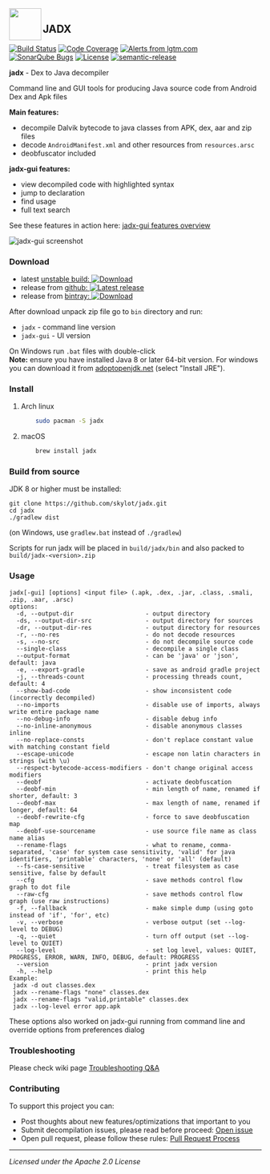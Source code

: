 <img src="https://raw.githubusercontent.com/skylot/jadx/master/jadx-gui/src/main/resources/logos/jadx-logo.png" width="64" align="left" />

## JADX

[![Build Status](https://travis-ci.com/skylot/jadx.svg?branch=master)](https://travis-ci.com/skylot/jadx)
[![Code Coverage](https://codecov.io/gh/skylot/jadx/branch/master/graph/badge.svg)](https://codecov.io/gh/skylot/jadx)
[![Alerts from lgtm.com](https://img.shields.io/lgtm/alerts/g/skylot/jadx.svg?logo=lgtm&logoWidth=18)](https://lgtm.com/projects/g/skylot/jadx/alerts/)
[![SonarQube Bugs](https://sonarcloud.io/api/project_badges/measure?project=jadx&metric=bugs)](https://sonarcloud.io/dashboard?id=jadx)
[![License](http://img.shields.io/:license-apache-blue.svg)](http://www.apache.org/licenses/LICENSE-2.0.html)
[![semantic-release](https://img.shields.io/badge/%20%20%F0%9F%93%A6%F0%9F%9A%80-semantic--release-e10079.svg)](https://github.com/semantic-release/semantic-release)

**jadx** - Dex to Java decompiler

Command line and GUI tools for producing Java source code from Android Dex and Apk files

**Main features:**
- decompile Dalvik bytecode to java classes from APK, dex, aar and zip files
- decode `AndroidManifest.xml` and other resources from `resources.arsc`
- deobfuscator included

**jadx-gui features:**
- view decompiled code with highlighted syntax
- jump to declaration
- find usage
- full text search

See these features in action here: [jadx-gui features overview](https://github.com/skylot/jadx/wiki/jadx-gui-features-overview)


![jadx-gui screenshot](https://i.imgur.com/h917IBZ.png)


### Download
- latest [unstable build: ![Download](https://api.bintray.com/packages/skylot/jadx/unstable/images/download.svg) ](https://bintray.com/skylot/jadx/unstable/_latestVersion#files)
- release from [github: ![Latest release](https://img.shields.io/github/release/skylot/jadx.svg)](https://github.com/skylot/jadx/releases/latest)
- release from [bintray: ![Download](https://api.bintray.com/packages/skylot/jadx/releases/images/download.svg) ](https://bintray.com/skylot/jadx/releases/_latestVersion#files)

After download unpack zip file go to `bin` directory and run:
- `jadx` - command line version
- `jadx-gui` - UI version

On Windows run `.bat` files with double-click\
**Note:** ensure you have installed Java 8 or later 64-bit version.
For windows you can download it from [adoptopenjdk.net](https://adoptopenjdk.net/releases.html?variant=openjdk11&jvmVariant=hotspot#x64_win) (select "Install JRE").

### Install
1. Arch linux
    ```bash
        sudo pacman -S jadx
    ```
2. macOS
    ```bash
        brew install jadx
    ```

### Build from source
JDK 8 or higher must be installed:
```
git clone https://github.com/skylot/jadx.git
cd jadx
./gradlew dist
```

(on Windows, use `gradlew.bat` instead of `./gradlew`)

Scripts for run jadx will be placed in `build/jadx/bin`
and also packed to `build/jadx-<version>.zip`

### Usage
```
jadx[-gui] [options] <input file> (.apk, .dex, .jar, .class, .smali, .zip, .aar, .arsc)
options:
  -d, --output-dir                    - output directory
  -ds, --output-dir-src               - output directory for sources
  -dr, --output-dir-res               - output directory for resources
  -r, --no-res                        - do not decode resources
  -s, --no-src                        - do not decompile source code
  --single-class                      - decompile a single class
  --output-format                     - can be 'java' or 'json', default: java
  -e, --export-gradle                 - save as android gradle project
  -j, --threads-count                 - processing threads count, default: 4
  --show-bad-code                     - show inconsistent code (incorrectly decompiled)
  --no-imports                        - disable use of imports, always write entire package name
  --no-debug-info                     - disable debug info
  --no-inline-anonymous               - disable anonymous classes inline
  --no-replace-consts                 - don't replace constant value with matching constant field
  --escape-unicode                    - escape non latin characters in strings (with \u)
  --respect-bytecode-access-modifiers - don't change original access modifiers
  --deobf                             - activate deobfuscation
  --deobf-min                         - min length of name, renamed if shorter, default: 3
  --deobf-max                         - max length of name, renamed if longer, default: 64
  --deobf-rewrite-cfg                 - force to save deobfuscation map
  --deobf-use-sourcename              - use source file name as class name alias
  --rename-flags                      - what to rename, comma-separated, 'case' for system case sensitivity, 'valid' for java identifiers, 'printable' characters, 'none' or 'all' (default)
  --fs-case-sensitive                 - treat filesystem as case sensitive, false by default
  --cfg                               - save methods control flow graph to dot file
  --raw-cfg                           - save methods control flow graph (use raw instructions)
  -f, --fallback                      - make simple dump (using goto instead of 'if', 'for', etc)
  -v, --verbose                       - verbose output (set --log-level to DEBUG)
  -q, --quiet                         - turn off output (set --log-level to QUIET)
  --log-level                         - set log level, values: QUIET, PROGRESS, ERROR, WARN, INFO, DEBUG, default: PROGRESS
  --version                           - print jadx version
  -h, --help                          - print this help
Example:
 jadx -d out classes.dex
 jadx --rename-flags "none" classes.dex
 jadx --rename-flags "valid,printable" classes.dex
 jadx --log-level error app.apk
```
These options also worked on jadx-gui running from command line and override options from preferences dialog

### Troubleshooting
Please check wiki page [Troubleshooting Q&A](https://github.com/skylot/jadx/wiki/Troubleshooting-Q&A)

### Contributing
To support this project you can:
  - Post thoughts about new features/optimizations that important to you
  - Submit decompilation issues, please read before proceed: [Open issue](CONTRIBUTING.md#Open-Issue)
  - Open pull request, please follow these rules: [Pull Request Process](CONTRIBUTING.md#Pull-Request-Process)

---------------------------------------
*Licensed under the Apache 2.0 License*
